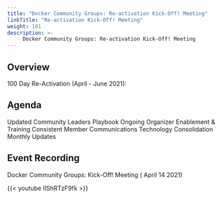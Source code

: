 ```yaml
---
title: "Docker Community Groups: Re-activation Kick-Off! Meeting"
linkTitle: "Re-activation Kick-Off! Meeting"
weight: 101
description: >-
     Docker Community Groups: Re-activation Kick-Off! Meeting
---
```


## Overview

100 Day Re-Activation (April - June 2021):


## Agenda

Updated Community Leaders Playbook
Ongoing Organizer Enablement & Training
Consistent Member Communications
Technology Consolidation
Monthly Updates


## Event Recording

<div class="-bg-primary p-3 display-4">Docker Community Groups: Kick-Off! Meeting ( April 14 2021)</div>

{{< youtube IIShRTzF9fk >}}


